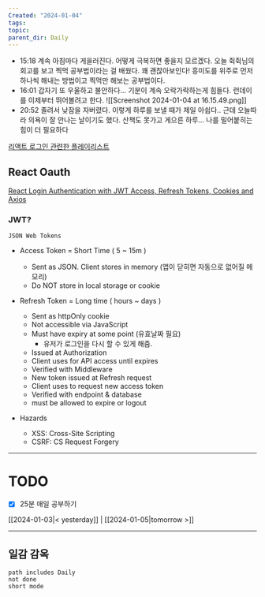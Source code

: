 ```yaml
---
Created: "2024-01-04"
tags: 
topic: 
parent_dir: Daily
---
```

- 15:18
계속 아침마다 게을러진다. 어떻게 극복하면 좋을지 모르겠다. 오늘 쥑쥑님의 회고를 보고 찍먹 공부법이라는 걸 배웠다. 꽤 괜찮아보인다! 흥미도를 위주로 먼저 하나씩 해내는 방법이고 찍먹만 해보는 공부법이다. 
- 16:01
갑자기 또 우울하고 불안하다... 기분이 계속 오락가락하는게 힘들다. 런데이를 이제부터 뛰어볼려고 한다. 
![[Screenshot 2024-01-04 at 16.15.49.png]]
-  20:52
졸려서 낮잠을 자버렸다. 이렇게 하루를 보낼 때가 제일 아쉽다.. 근데 오늘따라 의욕이 잘 안나는 날이기도 했다. 산책도 못가고 게으른 하루... 나를 밀어붙히는 힘이 더 필요하다

[리액트 로그인 관련한 플레이리스트](https://www.youtube.com/playlist?list=PL0Zuz27SZ-6PRCpm9clX0WiBEMB70FWwd)
## React Oauth
[React Login Authentication with JWT Access, Refresh Tokens, Cookies and Axios](https://youtu.be/nI8PYZNFtac?si=LSMCxqy7ZTPKYmlx)
### JWT?
`JSON Web Tokens`
- Access Token = Short Time ( 5 ~ 15m )
	- Sent as JSON. Client stores in memory (앱이 닫히면 자동으로 없어질 메모리)
	- Do NOT store in local storage or cookie
- Refresh Token = Long time ( hours ~ days )
	- Sent as httpOnly cookie
	- Not accessible via JavaScript
	- Must have expiry at some point (유효날짜 필요)
		- 유저가 로그인을 다시 할 수 있게 해줌.
	- Issued at Authorization
	- Client uses for API access until expires
	- Verified with Middleware
	- New token issued at Refresh request
	- Client uses to request new access token
	- Verified with endpoint & database
	- must be allowed to expire or logout

- Hazards
	- XSS: Cross-Site Scripting
	- CSRF: CS Request Forgery


----
# TODO
- [x] 25분 매일 공부하기
  
[[2024-01-03|< yesterday]] | [[2024-01-05|tomorrow >]]  
  
---  
## 일감 감옥  
```tasks  
path includes Daily  
not done  
short mode  
```